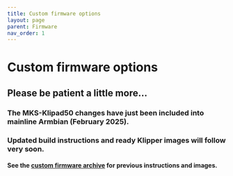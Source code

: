 ```yaml
---
title: Custom firmware options
layout: page
parent: Firmware
nav_order: 1
---
```

# Custom firmware options

## Please be patient a little more...

### The MKS-Klipad50 changes have just been included into mainline Armbian (February 2025).

### Updated build instructions and ready Klipper images will follow very soon.

#### See the [custom firmware archive](firmware_custom_archive.html) for previous instructions and images.
